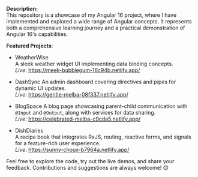 **Description:**  
This repository is a showcase of my Angular 16 project, where I have implemented and explored a wide range of Angular concepts. It represents both a comprehensive learning journey and a practical demonstration of Angular 16's capabilities.  

**Featured Projects**:  
- WeatherWise  
  A sleek weather widget UI implementing data binding concepts.  
  *Live*: https://meek-bubblegum-16c94b.netlify.app/

- DashSync 
  An admin dashboard covering directives and pipes for dynamic UI updates.  
  *Live*: https://gentle-melba-08f337.netlify.app/ 

- BlogSpace 
  A blog page showcasing parent-child communication with `@Input` and `@Output`, along with services for data sharing.  
  *Live*: https://celebrated-melba-c9cda5.netlify.app/  

- DishDiaries  
  A recipe book that integrates RxJS, routing, reactive forms, and signals for a feature-rich user experience.  
  *Live*: https://sunny-choux-b7964a.netlify.app/  

Feel free to explore the code, try out the live demos, and share your feedback. Contributions and suggestions are always welcome! 😊
